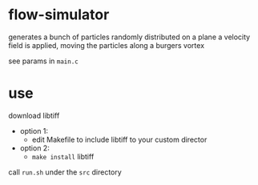# flow-simulator

generates a bunch of particles randomly distributed on a plane
a velocity field is applied, moving the particles along a burgers vortex

see params in `main.c`

# use

download libtiff
 - option 1:
   - edit Makefile to include libtiff to your custom director
 - option 2:
   - `make install` libtiff

call `run.sh` under the `src` directory
